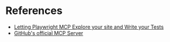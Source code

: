 # References

- [Letting Playwright MCP Explore your site and Write your Tests](https://dev.to/debs_obrien/letting-playwright-mcp-explore-your-site-and-write-your-tests-mf1)
- [GitHub's official MCP Server](https://github.com/github/github-mcp-server)
